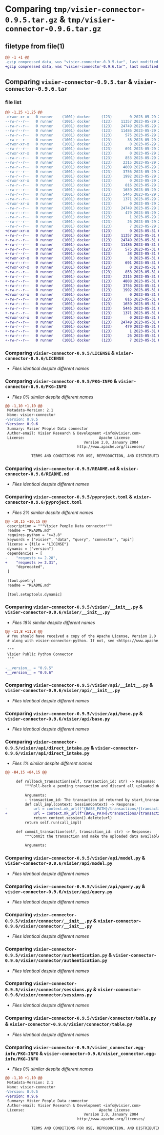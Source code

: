 # Comparing `tmp/visier-connector-0.9.5.tar.gz` & `tmp/visier-connector-0.9.6.tar.gz`

## filetype from file(1)

```diff
@@ -1 +1 @@
-gzip compressed data, was "visier-connector-0.9.5.tar", last modified: Mon May 29 22:29:30 2023, max compression
+gzip compressed data, was "visier-connector-0.9.6.tar", last modified: Wed May 31 01:12:22 2023, max compression
```

## Comparing `visier-connector-0.9.5.tar` & `visier-connector-0.9.6.tar`

### file list

```diff
@@ -1,25 +1,25 @@
-drwxr-xr-x   0 runner    (1001) docker     (123)        0 2023-05-29 22:29:30.195076 visier-connector-0.9.5/
--rw-r--r--   0 runner    (1001) docker     (123)    11357 2023-05-29 22:29:19.000000 visier-connector-0.9.5/LICENSE
--rw-r--r--   0 runner    (1001) docker     (123)    24749 2023-05-29 22:29:30.191076 visier-connector-0.9.5/PKG-INFO
--rw-r--r--   0 runner    (1001) docker     (123)    11486 2023-05-29 22:29:19.000000 visier-connector-0.9.5/README.md
--rw-r--r--   0 runner    (1001) docker     (123)      575 2023-05-29 22:29:19.000000 visier-connector-0.9.5/pyproject.toml
--rw-r--r--   0 runner    (1001) docker     (123)       38 2023-05-29 22:29:30.195076 visier-connector-0.9.5/setup.cfg
-drwxr-xr-x   0 runner    (1001) docker     (123)        0 2023-05-29 22:29:30.191076 visier-connector-0.9.5/visier/
--rw-r--r--   0 runner    (1001) docker     (123)      691 2023-05-29 22:29:19.000000 visier-connector-0.9.5/visier/__init__.py
-drwxr-xr-x   0 runner    (1001) docker     (123)        0 2023-05-29 22:29:30.191076 visier-connector-0.9.5/visier/api/
--rw-r--r--   0 runner    (1001) docker     (123)      853 2023-05-29 22:29:19.000000 visier-connector-0.9.5/visier/api/__init__.py
--rw-r--r--   0 runner    (1001) docker     (123)     2315 2023-05-29 22:29:19.000000 visier-connector-0.9.5/visier/api/base.py
--rw-r--r--   0 runner    (1001) docker     (123)     4809 2023-05-29 22:29:19.000000 visier-connector-0.9.5/visier/api/direct_intake.py
--rw-r--r--   0 runner    (1001) docker     (123)     3756 2023-05-29 22:29:19.000000 visier-connector-0.9.5/visier/api/model.py
--rw-r--r--   0 runner    (1001) docker     (123)     1992 2023-05-29 22:29:19.000000 visier-connector-0.9.5/visier/api/query.py
-drwxr-xr-x   0 runner    (1001) docker     (123)        0 2023-05-29 22:29:30.191076 visier-connector-0.9.5/visier/connector/
--rw-r--r--   0 runner    (1001) docker     (123)      816 2023-05-29 22:29:19.000000 visier-connector-0.9.5/visier/connector/__init__.py
--rw-r--r--   0 runner    (1001) docker     (123)     1659 2023-05-29 22:29:19.000000 visier-connector-0.9.5/visier/connector/authentication.py
--rw-r--r--   0 runner    (1001) docker     (123)     5445 2023-05-29 22:29:19.000000 visier-connector-0.9.5/visier/connector/sessions.py
--rw-r--r--   0 runner    (1001) docker     (123)     1371 2023-05-29 22:29:19.000000 visier-connector-0.9.5/visier/connector/table.py
-drwxr-xr-x   0 runner    (1001) docker     (123)        0 2023-05-29 22:29:30.191076 visier-connector-0.9.5/visier_connector.egg-info/
--rw-r--r--   0 runner    (1001) docker     (123)    24749 2023-05-29 22:29:30.000000 visier-connector-0.9.5/visier_connector.egg-info/PKG-INFO
--rw-r--r--   0 runner    (1001) docker     (123)      479 2023-05-29 22:29:30.000000 visier-connector-0.9.5/visier_connector.egg-info/SOURCES.txt
--rw-r--r--   0 runner    (1001) docker     (123)        1 2023-05-29 22:29:30.000000 visier-connector-0.9.5/visier_connector.egg-info/dependency_links.txt
--rw-r--r--   0 runner    (1001) docker     (123)       26 2023-05-29 22:29:30.000000 visier-connector-0.9.5/visier_connector.egg-info/requires.txt
--rw-r--r--   0 runner    (1001) docker     (123)        7 2023-05-29 22:29:30.000000 visier-connector-0.9.5/visier_connector.egg-info/top_level.txt
+drwxr-xr-x   0 runner    (1001) docker     (123)        0 2023-05-31 01:12:22.963419 visier-connector-0.9.6/
+-rw-r--r--   0 runner    (1001) docker     (123)    11357 2023-05-31 01:12:11.000000 visier-connector-0.9.6/LICENSE
+-rw-r--r--   0 runner    (1001) docker     (123)    24749 2023-05-31 01:12:22.963419 visier-connector-0.9.6/PKG-INFO
+-rw-r--r--   0 runner    (1001) docker     (123)    11486 2023-05-31 01:12:11.000000 visier-connector-0.9.6/README.md
+-rw-r--r--   0 runner    (1001) docker     (123)      575 2023-05-31 01:12:11.000000 visier-connector-0.9.6/pyproject.toml
+-rw-r--r--   0 runner    (1001) docker     (123)       38 2023-05-31 01:12:22.963419 visier-connector-0.9.6/setup.cfg
+drwxr-xr-x   0 runner    (1001) docker     (123)        0 2023-05-31 01:12:22.959419 visier-connector-0.9.6/visier/
+-rw-r--r--   0 runner    (1001) docker     (123)      691 2023-05-31 01:12:11.000000 visier-connector-0.9.6/visier/__init__.py
+drwxr-xr-x   0 runner    (1001) docker     (123)        0 2023-05-31 01:12:22.963419 visier-connector-0.9.6/visier/api/
+-rw-r--r--   0 runner    (1001) docker     (123)      853 2023-05-31 01:12:11.000000 visier-connector-0.9.6/visier/api/__init__.py
+-rw-r--r--   0 runner    (1001) docker     (123)     2315 2023-05-31 01:12:11.000000 visier-connector-0.9.6/visier/api/base.py
+-rw-r--r--   0 runner    (1001) docker     (123)     4808 2023-05-31 01:12:11.000000 visier-connector-0.9.6/visier/api/direct_intake.py
+-rw-r--r--   0 runner    (1001) docker     (123)     3756 2023-05-31 01:12:11.000000 visier-connector-0.9.6/visier/api/model.py
+-rw-r--r--   0 runner    (1001) docker     (123)     1992 2023-05-31 01:12:11.000000 visier-connector-0.9.6/visier/api/query.py
+drwxr-xr-x   0 runner    (1001) docker     (123)        0 2023-05-31 01:12:22.963419 visier-connector-0.9.6/visier/connector/
+-rw-r--r--   0 runner    (1001) docker     (123)      816 2023-05-31 01:12:11.000000 visier-connector-0.9.6/visier/connector/__init__.py
+-rw-r--r--   0 runner    (1001) docker     (123)     1659 2023-05-31 01:12:11.000000 visier-connector-0.9.6/visier/connector/authentication.py
+-rw-r--r--   0 runner    (1001) docker     (123)     5445 2023-05-31 01:12:11.000000 visier-connector-0.9.6/visier/connector/sessions.py
+-rw-r--r--   0 runner    (1001) docker     (123)     1371 2023-05-31 01:12:11.000000 visier-connector-0.9.6/visier/connector/table.py
+drwxr-xr-x   0 runner    (1001) docker     (123)        0 2023-05-31 01:12:22.963419 visier-connector-0.9.6/visier_connector.egg-info/
+-rw-r--r--   0 runner    (1001) docker     (123)    24749 2023-05-31 01:12:22.000000 visier-connector-0.9.6/visier_connector.egg-info/PKG-INFO
+-rw-r--r--   0 runner    (1001) docker     (123)      479 2023-05-31 01:12:22.000000 visier-connector-0.9.6/visier_connector.egg-info/SOURCES.txt
+-rw-r--r--   0 runner    (1001) docker     (123)        1 2023-05-31 01:12:22.000000 visier-connector-0.9.6/visier_connector.egg-info/dependency_links.txt
+-rw-r--r--   0 runner    (1001) docker     (123)       26 2023-05-31 01:12:22.000000 visier-connector-0.9.6/visier_connector.egg-info/requires.txt
+-rw-r--r--   0 runner    (1001) docker     (123)        7 2023-05-31 01:12:22.000000 visier-connector-0.9.6/visier_connector.egg-info/top_level.txt
```

### Comparing `visier-connector-0.9.5/LICENSE` & `visier-connector-0.9.6/LICENSE`

 * *Files identical despite different names*

### Comparing `visier-connector-0.9.5/PKG-INFO` & `visier-connector-0.9.6/PKG-INFO`

 * *Files 0% similar despite different names*

```diff
@@ -1,10 +1,10 @@
 Metadata-Version: 2.1
 Name: visier-connector
-Version: 0.9.5
+Version: 0.9.6
 Summary: Visier People Data connector
 Author-email: Visier Research & Development <info@visier.com>
 License:                                  Apache License
                                    Version 2.0, January 2004
                                 http://www.apache.org/licenses/
         
            TERMS AND CONDITIONS FOR USE, REPRODUCTION, AND DISTRIBUTION
```

### Comparing `visier-connector-0.9.5/README.md` & `visier-connector-0.9.6/README.md`

 * *Files identical despite different names*

### Comparing `visier-connector-0.9.5/pyproject.toml` & `visier-connector-0.9.6/pyproject.toml`

 * *Files 2% similar despite different names*

```diff
@@ -10,15 +10,15 @@
 description = """Visier People Data connector"""
 readme = "README.md"
 requires-python = ">=3.8"
 keywords = ["visier", "data", "query", "connector", "api"]
 license = {file = "LICENSE"}
 dynamic = ["version"]
 dependencies = [
-    "requests >= 2.28",
+    "requests >= 2.31",
     "deprecated",
 ]
 
 [tool.poetry]
 readme = "README.md"
 
 [tool.setuptools.dynamic]
```

### Comparing `visier-connector-0.9.5/visier/__init__.py` & `visier-connector-0.9.6/visier/__init__.py`

 * *Files 18% similar despite different names*

```diff
@@ -11,8 +11,8 @@
 # You should have received a copy of the Apache License, Version 2.0
 # along with visier-connector-python. If not, see <https://www.apache.org/licenses/LICENSE-2.0>.
 
 """
 Visier Public Python Connector
 """
 
-__version__ = "0.9.5"
+__version__ = "0.9.6"
```

### Comparing `visier-connector-0.9.5/visier/api/__init__.py` & `visier-connector-0.9.6/visier/api/__init__.py`

 * *Files identical despite different names*

### Comparing `visier-connector-0.9.5/visier/api/base.py` & `visier-connector-0.9.6/visier/api/base.py`

 * *Files identical despite different names*

### Comparing `visier-connector-0.9.5/visier/api/direct_intake.py` & `visier-connector-0.9.6/visier/api/direct_intake.py`

 * *Files 1% similar despite different names*

```diff
@@ -84,15 +84,15 @@
 
     def rollback_transaction(self, transaction_id: str) -> Response:
         """Roll-back a pending transaction and discard all uploaded data.
         
         Arguments:
         - transaction_id: The transaction id returned by start_transaction"""
         def call_impl(context: SessionContext) -> Response:
-            url = context.mk_url(f"{BASE_PATH}/transactions/{transaction_id}/")
+            url = context.mk_url(f"{BASE_PATH}/transactions/{transaction_id}")
             return context.session().delete(url)
         return self.run(call_impl)
 
     def commit_transaction(self, transaction_id: str) -> Response:
         """Commit the transaction and make the uploaded data available for use.
         
         Arguments:
```

### Comparing `visier-connector-0.9.5/visier/api/model.py` & `visier-connector-0.9.6/visier/api/model.py`

 * *Files identical despite different names*

### Comparing `visier-connector-0.9.5/visier/api/query.py` & `visier-connector-0.9.6/visier/api/query.py`

 * *Files identical despite different names*

### Comparing `visier-connector-0.9.5/visier/connector/__init__.py` & `visier-connector-0.9.6/visier/connector/__init__.py`

 * *Files identical despite different names*

### Comparing `visier-connector-0.9.5/visier/connector/authentication.py` & `visier-connector-0.9.6/visier/connector/authentication.py`

 * *Files identical despite different names*

### Comparing `visier-connector-0.9.5/visier/connector/sessions.py` & `visier-connector-0.9.6/visier/connector/sessions.py`

 * *Files identical despite different names*

### Comparing `visier-connector-0.9.5/visier/connector/table.py` & `visier-connector-0.9.6/visier/connector/table.py`

 * *Files identical despite different names*

### Comparing `visier-connector-0.9.5/visier_connector.egg-info/PKG-INFO` & `visier-connector-0.9.6/visier_connector.egg-info/PKG-INFO`

 * *Files 0% similar despite different names*

```diff
@@ -1,10 +1,10 @@
 Metadata-Version: 2.1
 Name: visier-connector
-Version: 0.9.5
+Version: 0.9.6
 Summary: Visier People Data connector
 Author-email: Visier Research & Development <info@visier.com>
 License:                                  Apache License
                                    Version 2.0, January 2004
                                 http://www.apache.org/licenses/
         
            TERMS AND CONDITIONS FOR USE, REPRODUCTION, AND DISTRIBUTION
```

